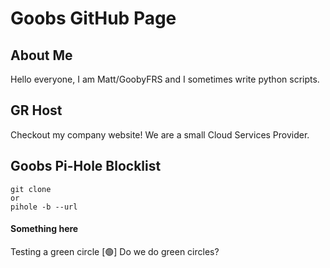 # Goobs GitHub Page

## About Me
Hello everyone, I am Matt/GoobyFRS and I sometimes write python scripts.

## GR Host
Checkout my company website! We are a small Cloud Services Provider.

## Goobs Pi-Hole Blocklist
```
git clone
or
pihole -b --url
```
#### Something here
Testing a green circle
[:green_circle:] Do we do green circles?
